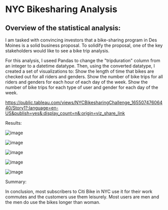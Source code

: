 # NYC Bikesharing Analysis

## Overview of the statistical analysis:
I am tasked with convincing investors that a bike-sharing program in Des Moines is a solid business proposal. To solidify the proposal, one of the key stakeholders would like to see a bike trip analysis.

For this analysis, I useed Pandas to change the "tripduration" column from an integer to a datetime datatype. Then, using the converted datatype, I created a set of visualizations to:
Show the length of time that bikes are checked out for all riders and genders.
Show the number of bike trips for all riders and genders for each hour of each day of the week.
Show the number of bike trips for each type of user and gender for each day of the week.

https://public.tableau.com/views/NYCBikesharingChallenge_16550747606440/Story1?:language=en-US&publish=yes&:display_count=n&:origin=viz_share_link

Results:

![image](https://user-images.githubusercontent.com/99369565/173257273-ed4d6098-5ead-4d78-aa0d-92035ec1c30f.png)

![image](https://user-images.githubusercontent.com/99369565/173257288-fad91a36-8d8d-4f53-9c84-5b5373df06d1.png)

![image](https://user-images.githubusercontent.com/99369565/173257299-431edc7e-8ad4-4ab6-9dfe-d561054761bb.png)

![image](https://user-images.githubusercontent.com/99369565/173257307-633963c9-a48a-4086-8125-79dcc1e2df86.png)

![image](https://user-images.githubusercontent.com/99369565/173257315-ce32c53f-ab00-4e79-a4b8-5372dd930ab1.png)


Summary:

In conclusion, most subscribers to Citi Bike in NYC use it for their work commutes and the customers use them leisurely. Most users are men and the men do use the bikes longer than woman.
